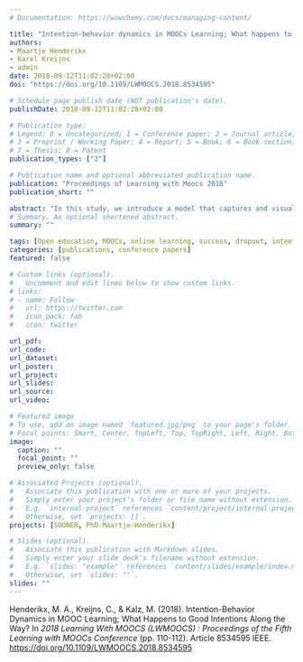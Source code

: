```yaml
---
# Documentation: https://wowchemy.com/docs/managing-content/

title: "Intention-behavior dynamics in MOOCs Learning; What happens to good intentions along the way?"
authors:
- Maartje Henderikx
- Karel Kreijns
- admin
date: 2018-09-12T11:02:28+02:00
doi: "https://doi.org/10.1109/LWMOOCS.2018.8534595"

# Schedule page publish date (NOT publication's date).
publishDate: 2018-09-12T11:02:28+02:00

# Publication type.
# Legend: 0 = Uncategorized; 1 = Conference paper; 2 = Journal article;
# 3 = Preprint / Working Paper; 4 = Report; 5 = Book; 6 = Book section;
# 7 = Thesis; 8 = Patent
publication_types: ["2"]

# Publication name and optional abbreviated publication name.
publication: "Proceedings of Learning with Moocs 2018"
publication_short: ""

abstract: "In this study, we introduce a model that captures and visualizes the dynamical process of individual intention forming and the translation of this intention into actual behavior when learning in MOOCs. To validate the model and further our understanding of learning in MOOCs, we constructed a short survey based on this theoretically grounded intention-behavior dynamics model. This survey was sent to MOOC learners who at the time of their respective MOOCs indicated that we could contact them for further research purposes. The combination of open and closed questions referred to the most recent MOOC they took and was answered by 84 learners. The results revealed that most learners start a MOOC with a specific intention in mind, but that nearly one third of these learners reformulates this initial intention, once or more often, at some point due to barriers they encounter which hinder or prevent them from reaching their individual intentions. These barriers are mainly non-MOOC related, which may be valuable input for future research as well as guide the development of interventions for supporting learners to reach their personal learning intentions."
# Summary. An optional shortened abstract.
summary: ""

tags: [Open education, MOOCs, online learning, success, dropout, intention]
categories: [publications, conference papers]
featured: false

# Custom links (optional).
#   Uncomment and edit lines below to show custom links.
# links:
# - name: Follow
#   url: https://twitter.com
#   icon_pack: fab
#   icon: twitter

url_pdf:
url_code:
url_dataset:
url_poster:
url_project:
url_slides:
url_source:
url_video:

# Featured image
# To use, add an image named `featured.jpg/png` to your page's folder. 
# Focal points: Smart, Center, TopLeft, Top, TopRight, Left, Right, BottomLeft, Bottom, BottomRight.
image:
  caption: ""
  focal_point: ""
  preview_only: false

# Associated Projects (optional).
#   Associate this publication with one or more of your projects.
#   Simply enter your project's folder or file name without extension.
#   E.g. `internal-project` references `content/project/internal-project/index.md`.
#   Otherwise, set `projects: []`.
projects: [SOONER, PhD-Maartje-Henderikx]

# Slides (optional).
#   Associate this publication with Markdown slides.
#   Simply enter your slide deck's filename without extension.
#   E.g. `slides: "example"` references `content/slides/example/index.md`.
#   Otherwise, set `slides: ""`.
slides: ""
---
```

Henderikx, M. A., Kreijns, C., & Kalz, M. (2018). Intention-Behavior Dynamics in MOOC Learning; What Happens to Good Intentions Along the Way? In *2018 Learning With MOOCS (LWMOOCS) : Proceedings of the Fifth Learning with MOOCs Conference* (pp. 110-112). Article 8534595 IEEE. https://doi.org/10.1109/LWMOOCS.2018.8534595